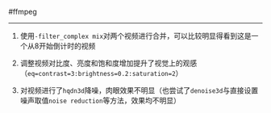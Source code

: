 ﻿#ffmpeg



---



1. 使用`-filter_complex mix`对两个视频进行合并，可以比较明显得看到这是一个从8开始倒计时的视频

2. 调整视频对比度、亮度和饱和度增加提升了视觉上的观感（`eq=contrast=3:brightness=0.2:saturation=2`）

3. 对视频进行了`hqdn3d`降噪，肉眼效果不明显（也尝试了`denoise3d`与直接设置噪声取值`noise reduction`等方法，效果均不明显）





